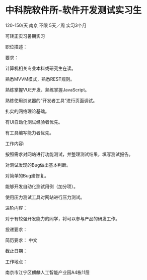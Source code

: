 # 中科院软件所-软件开发测试实习生

120-150/天 南京 不限 5天／周 实习3个月

可转正实习暑期实习

职位描述：

要求：

计算机相关专业本科或研究生在读。

熟悉MVVM模式，熟悉REST规则。

熟练掌握VUE开发、熟练掌握JavaScript。

熟练使用浏览器的“开发者工具”进行页面调试。

扎实的网络理论基础。

有UI自动化测试经验者优先。

有工具编写能力者优先。

工作内容:

按照需求对网站进行功能测试，并整理测试结果，填写测试报告。

对测试发现的Bug做出基本判断。

对简单的Bug建修复。

能够开发自动化测试用例（加分项）。

使用压力测试工具对网站进行压力测试。

进阶内容：

对于有较强开发能力的同学，将可以参与产品的研发工作。

投递要求：

简历要求： 中文

截止日期：

工作地点：

南京市江宁区麒麟人工智能产业园A4栋11层